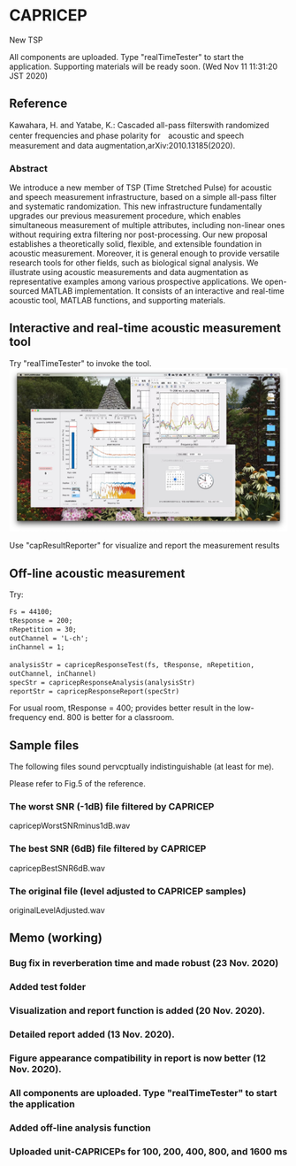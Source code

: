 # CAPRICEP
New TSP

All components are uploaded. Type "realTimeTester" to start the application. Supporting materials will be ready soon. (Wed Nov 11 11:31:20 JST 2020)

## Reference

Kawahara, H. and Yatabe, K.: Cascaded all-pass filterswith randomized center frequencies and phase polarity for　acoustic and speech measurement and data augmentation,arXiv:2010.13185(2020).

### Abstract

We introduce a new member of TSP (Time Stretched Pulse) for acoustic and speech measurement infrastructure, 
based on a simple all-pass filter and systematic randomization. 
This new infrastructure fundamentally upgrades our previous measurement procedure, 
which enables simultaneous measurement of multiple attributes, including non-linear ones
without requiring extra filtering nor post-processing. 
Our new proposal establishes a theoretically solid, flexible, and extensible foundation in acoustic measurement.
Moreover, it is general enough to provide versatile research tools for other fields, such as biological signal analysis.
We illustrate using acoustic measurements and data augmentation as representative examples among various prospective applications. 
We open-sourced MATLAB implementation. 
It consists of an interactive and real-time acoustic tool, MATLAB functions, and supporting materials.

## Interactive and real-time acoustic measurement tool

Try "realTimeTester" to invoke the tool.
[![Watch the video](capricepAcousticTool.jpg)](https://youtu.be/A3kw0irMZks)

Use "capResultReporter" for visualize and report the measurement results

## Off-line acoustic measurement

Try:

    Fs = 44100;
    tResponse = 200;
    nRepetition = 30;
    outChannel = 'L-ch';
    inChannel = 1;
    
    analysisStr = capricepResponseTest(fs, tResponse, nRepetition, outChannel, inChannel)
    specStr = capricepResponseAnalysis(analysisStr)
    reportStr = capricepResponseReport(specStr)

For usual room, tResponse = 400; provides better result in the low-frequency end. 800 is better for a classroom.

## Sample files

The following files sound pervcptually indistinguishable (at least for me).

Please refer to Fig.5 of the reference.

 ### The worst SNR (-1dB) file filtered by CAPRICEP

capricepWorstSNRminus1dB.wav

### The best SNR (6dB) file filtered by CAPRICEP

capricepBestSNR6dB.wav

### The original file (level adjusted to CAPRICEP samples)

originalLevelAdjusted.wav

## Memo (working)

### Bug fix in reverberation time and made robust (23 Nov. 2020)
### Added test folder
### Visualization and report function is added (20 Nov. 2020).
### Detailed report added (13 Nov. 2020).
### Figure appearance compatibility in report is now better (12 Nov. 2020).
### All components are uploaded. Type "realTimeTester" to start the application
### Added off-line analysis function
### Uploaded unit-CAPRICEPs for 100, 200, 400, 800, and 1600 ms
